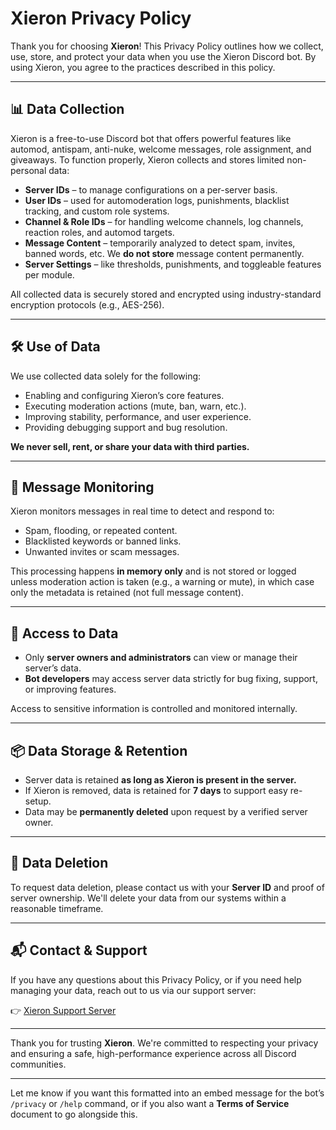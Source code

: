 
# Xieron Privacy Policy

Thank you for choosing **Xieron**! This Privacy Policy outlines how we collect, use, store, and protect your data when you use the Xieron Discord bot. By using Xieron, you agree to the practices described in this policy.

---

## 📊 Data Collection

Xieron is a free-to-use Discord bot that offers powerful features like automod, antispam, anti-nuke, welcome messages, role assignment, and giveaways. To function properly, Xieron collects and stores limited non-personal data:

* **Server IDs** – to manage configurations on a per-server basis.
* **User IDs** – used for automoderation logs, punishments, blacklist tracking, and custom role systems.
* **Channel & Role IDs** – for handling welcome channels, log channels, reaction roles, and automod targets.
* **Message Content** – temporarily analyzed to detect spam, invites, banned words, etc. We **do not store** message content permanently.
* **Server Settings** – like thresholds, punishments, and toggleable features per module.

All collected data is securely stored and encrypted using industry-standard encryption protocols (e.g., AES-256).

---

## 🛠 Use of Data

We use collected data solely for the following:

* Enabling and configuring Xieron’s core features.
* Executing moderation actions (mute, ban, warn, etc.).
* Improving stability, performance, and user experience.
* Providing debugging support and bug resolution.

**We never sell, rent, or share your data with third parties.**

---

## 🧠 Message Monitoring

Xieron monitors messages in real time to detect and respond to:

* Spam, flooding, or repeated content.
* Blacklisted keywords or banned links.
* Unwanted invites or scam messages.

This processing happens **in memory only** and is not stored or logged unless moderation action is taken (e.g., a warning or mute), in which case only the metadata is retained (not full message content).

---

## 🔐 Access to Data

* Only **server owners and administrators** can view or manage their server’s data.
* **Bot developers** may access server data strictly for bug fixing, support, or improving features.

Access to sensitive information is controlled and monitored internally.

---

## 📦 Data Storage & Retention

* Server data is retained **as long as Xieron is present in the server.**
* If Xieron is removed, data is retained for **7 days** to support easy re-setup.
* Data may be **permanently deleted** upon request by a verified server owner.

---

## 🧹 Data Deletion

To request data deletion, please contact us with your **Server ID** and proof of server ownership. We'll delete your data from our systems within a reasonable timeframe.

---

## 📬 Contact & Support

If you have any questions about this Privacy Policy, or if you need help managing your data, reach out to us via our support server:

👉 [Xieron Support Server](https://discord.gg/xieron)

---

Thank you for trusting **Xieron**. We're committed to respecting your privacy and ensuring a safe, high-performance experience across all Discord communities.

---

Let me know if you want this formatted into an embed message for the bot’s `/privacy` or `/help` command, or if you also want a **Terms of Service** document to go alongside this.
